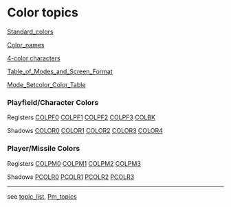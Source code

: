 # Color topics  
  
[Standard_colors](../Standard_colors/index.md)  
  
[Color_names](../Color_names/index.md)  
  
[4-color characters](../4_color_character/index.md)  
  
[Table_of_Modes_and_Screen_Format](../Table_of_Modes_and_Screen_Format/index.md)  
  
[Mode_Setcolor_Color_Table](../Mode_Setcolor_Color_Table/index.md)  
  
### Playfield/Character Colors  
  
Registers [COLPF0](../COLPF0/index.md) [COLPF1](../COLPF1/index.md) [COLPF2](../COLPF2/index.md) [COLPF3](../COLPF3/index.md) [COLBK](../COLBK/index.md)  
  
Shadows [COLOR0](../COLOR0/index.md) [COLOR1](../COLOR1/index.md) [COLOR2](../COLOR2/index.md) [COLOR3](../COLOR3/index.md) [COLOR4](../COLOR4/index.md)  
  
  
### Player/Missile Colors  
  
Registers [COLPM0](../COLPM0/index.md) [COLPM1](../COLPM1/index.md) [COLPM2](../COLPM2/index.md) [COLPM3](../COLPM3/index.md)  
  
Shadows [PCOLR0](../PCOLR0/index.md) [PCOLR1](../PCOLR1/index.md) [PCOLR2](../PCOLR2/index.md) [PCOLR3](../PCOLR3/index.md)  
  
  
---
see [topic_list](../topic_list/index.md), [Pm_topics](../Pm_topics/index.md)  
